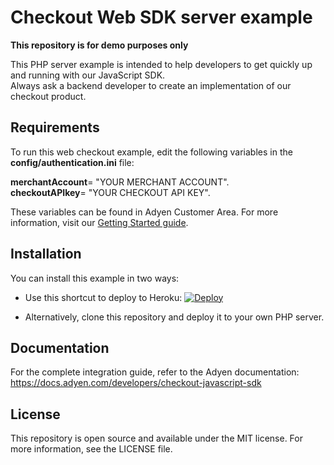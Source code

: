 # Checkout Web SDK server example

**This repository is for demo purposes only**

This PHP server example is intended to help developers to get quickly up and running with our JavaScript SDK.<br/>
Always ask a backend developer to create an implementation of our checkout product.

## Requirements
To run this web checkout example, edit the following variables in the <b>config/authentication.ini</b> file:<br/>

<b>merchantAccount</b>= "YOUR MERCHANT ACCOUNT".<br/>
<b>checkoutAPIkey</b>= "YOUR CHECKOUT API KEY".<br/>

These variables can be found in Adyen Customer Area. For more information, visit our <a href="https://docs.adyen.com/support/getting-started/step-1-create-a-test-account">Getting Started guide</a>.<br/>

## Installation

You can install this example in two ways:

* Use this shortcut to deploy to Heroku: [![Deploy](https://www.herokucdn.com/deploy/button.svg)](https://heroku.com/deploy?template=https://github.com/Adyen/adyen-web-sdk-sample-code)
  
* Alternatively, clone this repository and deploy it to your own PHP server.

## Documentation

For the complete integration guide, refer to the Adyen documentation:
<a href="Checkout JavaScript SDK">https://docs.adyen.com/developers/checkout-javascript-sdk</a>

## License

This repository is open source and available under the MIT license. For more information, see the LICENSE file.
